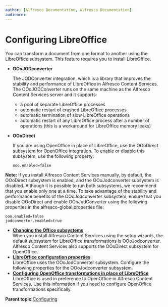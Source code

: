 ```yaml
---
author: [Alfresco Documentation, Alfresco Documentation]
audience: 
---
```


# Configuring LibreOffice

You can transform a document from one format to another using the LibreOffice subsystem. This feature requires you to install LibreOffice.

-   **OOoJODconverter**

    The JODConverter integration, which is a library that improves the stability and performance of LibreOffice in Alfresco Content Services. The OOoJODConverter runs on the same machine as the Alfresco Content Services server and it supports:

    -   a pool of separate LibreOffice processes
    -   automatic restart of crashed LibreOffice processes
    -   automatic termination of slow LibreOffice operations
    -   automatic restart of any LibreOffice process after a number of operations \(this is a workaround for LibreOffice memory leaks\)
-   **OOoDirect**

    If you are using OpenOffice in place of LibreOffice, use the OOoDirect subsystem for OpenOffice integration. To enable or disable this subsystem, use the following property:

    ```
    ooo.enabled=false
    ```


**Note:** If you install Alfresco Content Services manually, by default, the OOoDirect subsystem is enabled, and the OOoJodconverter subsystem is disabled. Although it is possible to run both subsystems, we recommend that you enable only one at a time. To take advantage of the stability and performance benefits of the OOoJodconverter subsystem, ensure that you disable OOoDirect and enable OOoJodConverter using the following properties in the alfresco-global.properties file:

```
ooo.enabled=false
jodconverter.enabled=true
```

-   **[Changing the Office subsystems](../tasks/OOo-subsystems-config.md)**  
When you install Alfresco Content Services using the setup wizards, the default subsystem for LibreOffice transformations is OOoJodconverter. Alfresco Content Services also supports the OOoDirect subsystem for OpenOffice.
-   **[LibreOffice configuration properties](../concepts/OOoJodconverter-subsystem-props.md)**  
LibreOffice uses the OOoJodConverter subsystem. Configure the following properties for the OOoJodconverter subsystem.
-   **[Configuring OpenOffice transformations in place of LibreOffice](../tasks/OOo-props-config.md)**  
LibreOffice is used in preference to OpenOffice in Alfresco Content Services. Use this information if you need to configure OpenOffice transformations specifically.

**Parent topic:**[Configuring](../concepts/ch-configuration.md)


